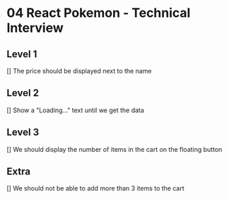 # 04 React Pokemon - Technical Interview

## Level 1

[] The price should be displayed next to the name

## Level 2

[] Show a "Loading..." text until we get the data

## Level 3

[] We should display the number of items in the cart on the floating button

## Extra

[] We should not be able to add more than 3 items to the cart
